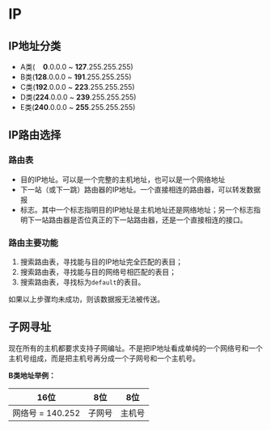 # IP

<!-- toc -->

## IP地址分类

* A类(&nbsp;&nbsp;&nbsp;&nbsp;**0**.0.0.0 ~ **127**.255.255.255)
* B类(**128**.0.0.0 ~ **191**.255.255.255)
* C类(**192**.0.0.0 ~ **223**.255.255.255)
* D类(**224**.0.0.0 ~ **239**.255.255.255)
* E类(**240**.0.0.0 ~ **255**.255.255.255)


## IP路由选择

### 路由表

* 目的IP地址。可以是一个完整的主机地址，也可以是一个网络地址
* 下一站（或下一跳）路由器的IP地址。一个直接相连的路由器，可以转发数据报
* 标志。其中一个标志指明目的IP地址是主机地址还是网络地址；另一个标志指明下一站路由器是否位真正的下一站路由器，还是一个直接相连的接口。

### 路由主要功能

1. 搜索路由表，寻找能与目的IP地址完全匹配的表目；
2. 搜索路由表，寻找能与目的网络号相匹配的表目；
3. 搜索路由表，寻找标为`default`的表目。

如果以上步骤均未成功，则该数据报无法被传送。

## 子网寻址

现在所有的主机都要求支持子网编址。不是把IP地址看成单纯的一个网络号和一个主机号组成，而是把主机号再分成一个子网号和一个主机号。

**B类地址举例：**

| 16位 | 8位 | 8位 |
|:---:|:---:|:---:|
| 网络号 = 140.252 | 子网号 | 主机号 |
